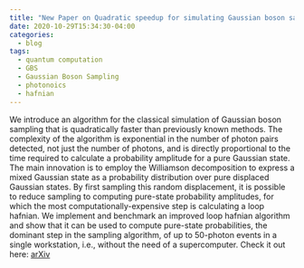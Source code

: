```yaml
---
title: "New Paper on Quadratic speedup for simulating Gaussian boson sampling"
date: 2020-10-29T15:34:30-04:00
categories:
  - blog
tags:
  - quantum computation
  - GBS
  - Gaussian Boson Sampling
  - photonoics
  - hafnian
---
```


We introduce an algorithm for the classical simulation of Gaussian boson sampling that is quadratically faster than previously known methods. The complexity of the algorithm is exponential in the number of photon pairs detected, not just the number of photons, and is directly proportional to the time required to calculate a probability amplitude for a pure Gaussian state. The main innovation is to employ the Williamson decomposition to express a mixed Gaussian state as a probability distribution over pure displaced Gaussian states. By first sampling this random displacement, it is possible to reduce sampling to computing pure-state probability amplitudes, for which the most computationally-expensive step is calculating a loop hafnian. We implement and benchmark an improved loop hafnian algorithm and show that it can be used to compute pure-state probabilities, the dominant step in the sampling algorithm, of up to 50-photon events in a single workstation, i.e., without the need of a supercomputer. Check it out here: [arXiv](https://arxiv.org/abs/2010.15595)
